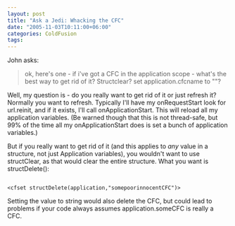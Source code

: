 ```yaml
---
layout: post
title: "Ask a Jedi: Whacking the CFC"
date: "2005-11-03T10:11:00+06:00"
categories: ColdFusion 
tags: 
---
```


John asks:

<blockquote>
ok, here's one - if i've got a CFC in the application scope - what's the best way to get rid of it? Structclear? set application.cfcname to ""?
</blockquote>

Well, my question is - do you really want to get rid of it or just refresh it? Normally you want to refresh. Typically I'll have my onRequestStart look for url.reinit, and if it exists, I'll call onApplicationStart. This will reload all my application variables. (Be warned though that this is not thread-safe, but 99% of the time all my onApplicationStart does is set a bunch of application variables.) 

But if you really want to get rid of it (and this applies to <i>any</i> value in a structure, not just Application variables), you wouldn't want to use structClear, as that would clear the entire structure. What you want is structDelete():

<code>
&lt;cfset structDelete(application,"somepoorinnocentCFC")&gt;
</code>

Setting the value to string would also delete the CFC, but could lead to problems if your code always assumes application.someCFC is really a CFC.